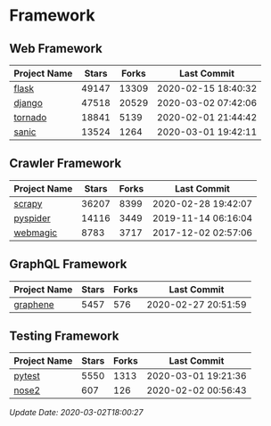 # Framework

## Web Framework

| Project Name | Stars | Forks | Last Commit |
| ------------ | ----- | ----- | ----------- |
| [flask](https://github.com/pallets/flask) | 49147 | 13309 | 2020-02-15 18:40:32 |
| [django](https://github.com/django/django) | 47518 | 20529 | 2020-03-02 07:42:06 |
| [tornado](https://github.com/tornadoweb/tornado) | 18841 | 5139 | 2020-02-01 21:44:42 |
| [sanic](https://github.com/huge-success/sanic) | 13524 | 1264 | 2020-03-01 19:42:11 |

## Crawler Framework

| Project Name | Stars | Forks | Last Commit |
| ------------ | ----- | ----- | ----------- |
| [scrapy](https://github.com/scrapy/scrapy) | 36207 | 8399 | 2020-02-28 19:42:07 |
| [pyspider](https://github.com/binux/pyspider) | 14116 | 3449 | 2019-11-14 06:16:04 |
| [webmagic](https://github.com/code4craft/webmagic) | 8783 | 3717 | 2017-12-02 02:57:06 |

## GraphQL Framework

| Project Name | Stars | Forks | Last Commit |
| ------------ | ----- | ----- | ----------- |
| [graphene](https://github.com/graphql-python/graphene) | 5457 | 576 | 2020-02-27 20:51:59 |

## Testing Framework

| Project Name | Stars | Forks | Last Commit |
| ------------ | ----- | ----- | ----------- |
| [pytest](https://github.com/pytest-dev/pytest) | 5550 | 1313 | 2020-03-01 19:21:36 |
| [nose2](https://github.com/nose-devs/nose2) | 607 | 126 | 2020-02-02 00:56:43 |

*Update Date: 2020-03-02T18:00:27*